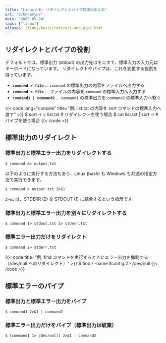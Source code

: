 ```yaml
---
title: "Linuxメモ: リダイレクトとパイプ処理のまとめ"
url: "p/knkamyp/"
date: "2005-05-24"
tags: ["linux"]
aliases: /linux/basic/redirect-and-pipe.html
---
```


リダイレクトとパイプの役割
----

デフォルトでは、標準出力 (stdout) の出力先はモニタで、標準入力の入力元はキーボードになっています。
リダイレクトやパイプは、これを変更する役割を持っています。

* **`command > file`** ... `command` の標準出力の内容をファイルへ出力する
* **`command < file`** ... ファイルの内容を `command` の標準入力へ入力する
* **`command1 | command2`** ... `command1` の標準出力を `command2` の標準入力へ繋ぐ

{{< code lang="console" title="例: list.txt の内容を sort コマンドの標準入力へ渡す" >}}
$ sort -r < list.txt      # リダイレクトを使う場合
$ cat list.txt | sort -r  # パイプを使う場合
{{< /code >}}


標準出力のリダイレクト
----

### 標準出力と標準エラー出力をリダイレクトする

```console
$ command &> output.txt
```

以下のように実行する方法もあり、Linux (bash) も Windows も共通の指定方法で実行できます。

```console
$ command > output.txt 2>&1
```

`2>&1` は、STDERR (2) を STDOUT (1) に結合するという指示です。


### 標準出力と標準エラー出力を別々にリダイレクトする

```console
$ command 1> stdout.txt 2> stderr.txt
```


### 標準エラー出力だけをリダイレクト

```console
$ command 2> stderr.txt
```

{{< code title="例: find コマンドを実行するときにエラー出力を抑制する（/dev/null へのリダイレクト）" >}}
$ find / -name ifconfig 2> /dev/null
{{< /code >}}


標準エラーのパイプ
----

### 標準出力と標準エラー出力をパイプ

```console
$ command1 2>&1 | command2
```

### 標準エラー出力だけをパイプ（標準出力は破棄）

```console
$ (command1 1> /dev/null) 2>&1 | command2
```
